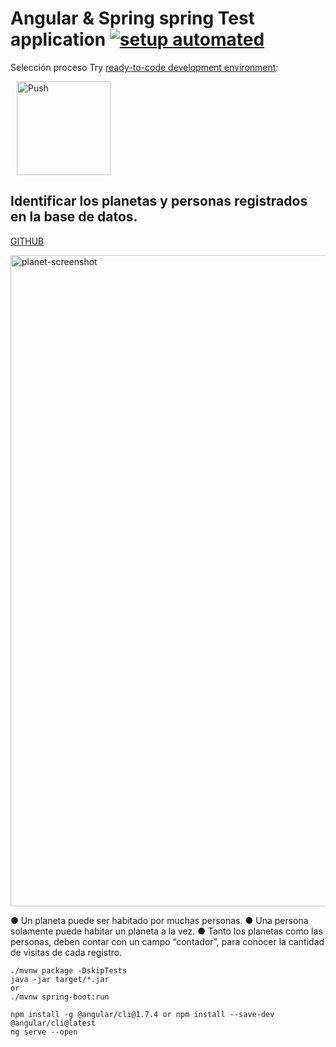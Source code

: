 # Angular & Spring spring Test application [![setup automated](https://img.shields.io/badge/Gitpod-ready_to_code-blue?logo=gitpod)](https://github.com/LUISURBM/)

Selección proceso Try [ready-to-code development environment](https://www.gitpod.io):

<a href="https://gitpod.io/from-referrer/" style="padding: 10px;">
    <img src="https://spring.co/cms/wp-content/uploads/2018/05/logo-spring-bpm-colombia.png" width="150" alt="Push" align="center">
</a>

##  Identificar los planetas y personas registrados en la base de datos.
<a href="https://github.com/LUISURBM/spring-app">GITHUB</a>

<img width="1042" alt="planet-screenshot" src="https://raw.githubusercontent.com/luisurbm/spring-app/master/ScreenShotV1.png">

● Un planeta puede ser habitado por muchas personas.
● Una persona solamente puede habitar un planeta a la vez.
● Tanto los planetas como las personas, deben contar con un campo “contador”, para conocer la cantidad de visitas de cada registro.

```
./mvnw package -DskipTests
java -jar target/*.jar
or 
./mvnw spring-boot:run
```

```
npm install -g @angular/cli@1.7.4 or npm install --save-dev @angular/cli@latest
ng serve --open
```
